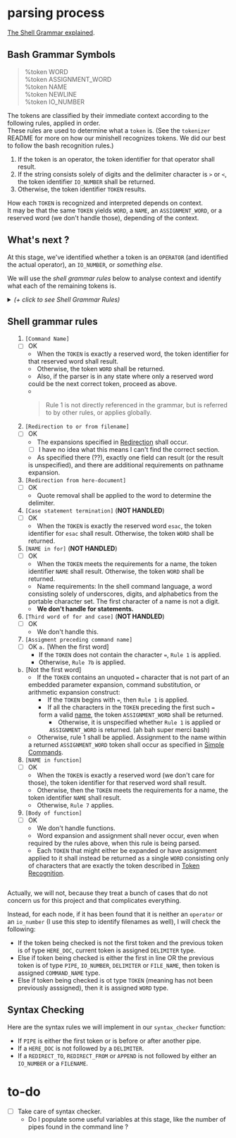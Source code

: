 # parsing process

[The Shell Grammar explained](https://pubs.opengroup.org/onlinepubs/9699919799/utilities/V3_chap02.html#tag_18_100).

## Bash Grammar Symbols

> %token  WORD  
> %token  ASSIGNMENT_WORD  
> %token  NAME  
> %token  NEWLINE  
> %token  IO_NUMBER  

The tokens are classified by their immediate context according to the following rules, applied in order.  
These rules are used to determine what a `token` is. (See the `tokenizer` README for more on how our minishell recognizes tokens. We did our best to follow the bash recognition rules.)  

1. If the token is an operator, the token identifier for that operator shall result.
2. If the string consists solely of digits and the delimiter character is `>` or `<`, the token identifier `IO_NUMBER` shall be returned.
3. Otherwise, the token identifier `TOKEN` results.

How each `TOKEN` is recognized and interpreted depends on context.  
It may be that the same `TOKEN` yields `WORD`, a `NAME`, an `ASSIGNMENT_WORD`, or a reserved word (we don't handle those), depending of the context.  

## What's next ?

At this stage, we've identified whether a token is an `OPERATOR` (and identified the actual operator), an `IO_NUMBER`, or *something else*.

We will use the *shell grammar rules* below to analyse context and identify what each of the remaining tokens is.

<details><summary><i>(+ click to see Shell Grammar Rules)</i><summary>

## Shell grammar rules

1. `[Command Name]`
   - [ ] OK
    - When the `TOKEN` is exactly a reserved word, the token identifier for that reserved word shall result.
    - Otherwise, the token `WORD` shall be returned.
    - Also, if the parser is in any state where only a reserved word could be the next correct token, proceed as above.
    - > Rule 1 is not directly referenced in the grammar, but is referred to by other rules, or applies globally.
2. `[Redirection to or from filename]`
   - [ ] OK
    - The expansions specified in [Redirection](https://pubs.opengroup.org/onlinepubs/9699919799/utilities/V3_chap02.html#tag_18_07) shall occur.
      - [ ] I have no idea what this means I can't find the correct section.
    - As specified there (??), exactly one field can result (or the result is unspecified), and there are additional requirements on pathname expansion.
3. `[Redirection from here-document]`
   - [ ] OK
   - Quote removal shall be applied to the word to determine the delimiter.
4. `[Case statement termination]` (**NOT HANDLED**)
   - [ ] OK
   - When the `TOKEN` is exactly the reserved word `esac`, the token identifier for `esac` shall result. Otherwise, the token `WORD` shall be returned.
5. `[NAME in for]` (**NOT HANDLED**)
   - [ ] OK
   - When the `TOKEN` meets the requirements for a name, the token identifier `NAME` shall result. Otherwise, the token `WORD` shall be returned.
   - Name requirements: In the shell command language, a word consisting solely of underscores, digits, and alphabetics from the portable character set. The first character of a name is not a digit.
   - **We don't handle for statements.**
6. `[Third word of for and case]` (**NOT HANDLED**)
   - [ ] OK
   - We don't handle this.
7. `[Assigment preceding command name]`  
   - [ ] OK
   `a.` [When the first word]
      - If the `TOKEN` does not contain the character `=`, `Rule 1` is applied.
      - Otherwise, `Rule 7b` is applied.  
   
   `b.` [Not the first word]
      - If the `TOKEN` contains an unquoted `=` character that is not part of an embedded parameter expansion, command substitution, or arithmetic expansion construct:
        - If the `TOKEN` begins with `=`, then `Rule 1` is applied.
        - If all the characters in the `TOKEN` preceding the first such `=` form a valid [name](https://pubs.opengroup.org/onlinepubs/9699919799/basedefs/V1_chap03.html#tag_03_235), the token `ASSIGNMENT_WORD` shall be returned.
          - Otherwise, it is unspecified whether `Rule 1` is applied or `ASSIGNMENT_WORD` is returned. (ah bah super merci bash)
      - Otherwise, rule 1 shall be applied.
    Assignment to the name within a returned `ASSIGNMENT_WORD` token shall occur as specified in [Simple Commands](https://pubs.opengroup.org/onlinepubs/9699919799/utilities/V3_chap02.html#tag_18_09_01).
8. `[NAME in function]`
   - [ ] OK
   - When the `TOKEN` is exactly a reserved word (we don't care for those), the token identifier for that reserved word shall result.
   - Otherwise, then the `TOKEN` meets the requirements for a name, the token identifier `NAME` shall result.
   - Otherwise, `Rule 7` applies.
9. `[Body of function]`
   - [ ] OK
   - We don't handle functions.
   - Word expansion and assignment shall never occur, even when required by the rules above, when this rule is being parsed.
   - Each `TOKEN` that might either be expanded or have assignment applied to it shall instead be returned as a single `WORD` consisting only of characters that are exactly the token described in [Token Recognition](https://pubs.opengroup.org/onlinepubs/9699919799/utilities/V3_chap02.html#tag_18_03).

</details>

Actually, we will not, because they treat a bunch of cases that do not concern us for this project and that complicates everything.

Instead, for each node, if it has been found that it is neither an `operator` or an `io_number` (I use this step to identify filenames as well), I will check the following:
   - If the token being checked is not the first token and the previous token is of type `HERE_DOC`, current token is assigned `DELIMITER` type.
   - Else if token being checked is either the first in line OR the previous token is of type `PIPE`, `IO_NUMBER`, `DELIMITER` or `FILE_NAME`, then token is assigned `COMMAND_NAME` type. 
   - Else if token being checked is ot type `TOKEN` (meaning has not been previously asssigned), then it is assigned `WORD` type.

## Syntax Checking

Here are the syntax rules we will implement in our `syntax_checker` function:
   - If `PIPE` is either the first token or is before or after another pipe.
   - If a `HERE_DOC` is not followed by a `DELIMITER`.
   - If a `REDIRECT_TO`, `REDIRECT_FROM` or `APPEND` is not followed by either an `IO_NUMBER` or a `FILENAME`.


# to-do

- [ ] Take care of syntax checker.
   - Do I populate some useful variables at this stage, like the number of pipes found in the command line ?

